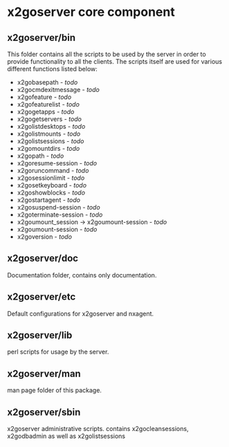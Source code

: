 # x2goserver core component

## x2goserver/bin 
This folder contains all the scripts to be used by the server in order to provide functionality to all the clients. The scripts itself are used for various different functions listed below:

 * x2gobasepath - _todo_
 * x2gocmdexitmessage - _todo_
 * x2gofeature - _todo_
 * x2gofeaturelist - _todo_
 * x2gogetapps - _todo_
 * x2gogetservers - _todo_
 * x2golistdesktops - _todo_
 * x2golistmounts - _todo_
 * x2golistsessions - _todo_
 * x2gomountdirs - _todo_
 * x2gopath - _todo_
 * x2goresume-session - _todo_
 * x2goruncommand - _todo_
 * x2gosessionlimit - _todo_
 * x2gosetkeyboard - _todo_
 * x2goshowblocks - _todo_
 * x2gostartagent - _todo_
 * x2gosuspend-session - _todo_
 * x2goterminate-session - _todo_
 * x2goumount\_session -> x2goumount-session - _todo_
 * x2goumount-session - _todo_
 * x2goversion - _todo_

## x2goserver/doc
Documentation folder, contains only documentation.

## x2goserver/etc
Default configurations for x2goserver and nxagent.

## x2goserver/lib
perl scripts for usage by the server.

## x2goserver/man
man page folder of this package.

## x2goserver/sbin
x2goserver administrative scripts. contains x2gocleansessions, x2godbadmin as well as x2golistsessions

